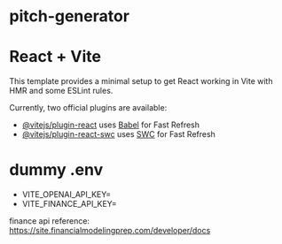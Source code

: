 # pitch-generator
# React + Vite

This template provides a minimal setup to get React working in Vite with HMR and some ESLint rules.

Currently, two official plugins are available:

- [@vitejs/plugin-react](https://github.com/vitejs/vite-plugin-react/blob/main/packages/plugin-react/README.md) uses [Babel](https://babeljs.io/) for Fast Refresh
- [@vitejs/plugin-react-swc](https://github.com/vitejs/vite-plugin-react-swc) uses [SWC](https://swc.rs/) for Fast Refresh

# dummy .env
- VITE_OPENAI_API_KEY=<openai-api-key>
- VITE_FINANCE_API_KEY=<finance-api-key>

finance api reference: https://site.financialmodelingprep.com/developer/docs